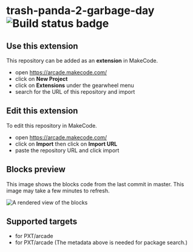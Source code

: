 # trash-panda-2-garbage-day ![Build status badge](https://github.com/macduffie/trash-panda-2-garbage-day/workflows/MakeCode/badge.svg)



## Use this extension

This repository can be added as an **extension** in MakeCode.

* open https://arcade.makecode.com/
* click on **New Project**
* click on **Extensions** under the gearwheel menu
* search for the URL of this repository and import

## Edit this extension

To edit this repository in MakeCode.

* open https://arcade.makecode.com/
* click on **Import** then click on **Import URL**
* paste the repository URL and click import

## Blocks preview

This image shows the blocks code from the last commit in master.
This image may take a few minutes to refresh.

![A rendered view of the blocks](https://github.com/macduffie/trash-panda-2-garbage-day/raw/master/.makecode/blocks.png)

## Supported targets

* for PXT/arcade
* for PXT/arcade
(The metadata above is needed for package search.)

